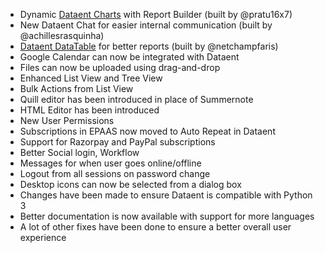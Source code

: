 - Dynamic [Dataent Charts](https://github.com/dataent/charts) with Report Builder (built by @pratu16x7)
- New Dataent Chat for easier internal communication (built by @achillesrasquinha)
- [Dataent DataTable](https://github.com/dataent/datatable) for better reports (built by @netchampfaris)
- Google Calendar can now be integrated with Dataent
- Files can now be uploaded using drag-and-drop
- Enhanced List View and Tree View
- Bulk Actions from List View
- Quill editor has been introduced in place of Summernote
- HTML Editor has been introduced
- New User Permissions
- Subscriptions in EPAAS now moved to Auto Repeat in Dataent
- Support for Razorpay and PayPal subscriptions
- Better Social login, Workflow
- Messages for when user goes online/offline
- Logout from all sessions on password change
- Desktop icons can now be selected from a dialog box
- Changes have been made to ensure Dataent is compatible with Python 3
- Better documentation is now available with support for more languages
- A lot of other fixes have been done to ensure a better overall user experience